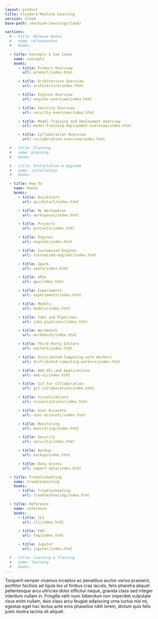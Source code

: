```yaml
---
layout: product
title: Cloudera Machine Learning
version: cloud
base-path: /machine-learning/cloud/

sections:
  # - title: Release Notes
  #   name: releasenotes
  #   books:

  - title: Concepts & Use Cases
    name: concepts
    books:
      - title: Product Overview
        url: product/index.html

      - title: Architecture Overview
        url: architecture/index.html

      - title: Engines Overview
        url: engines-overview/index.html

      - title: Security Overview
        url: security-overview/index.html

      - title: Model Training and Deployment Overview
        url: model-training-deployment-overview/index.html

      - title: Collaboration Overview
        url: collaboration-overview/index.html

  # - title: Planning
  #   name: planning
  #   books:

  # - title: Installation & Upgrade
  #   name: installation
  #   books:

  - title: How To
    name: howto
    books:
      - title: Quickstart
        url: quickstart/index.html

      - title: ML Workspaces
        url: workspaces/index.html

      - title: Projects
        url: projects/index.html

      - title: Engines
        url: engines/index.html

      - title: Customized Engines
        url: customized-engines/index.html

      - title: Spark
        url: spark/index.html

      - title: GPUs
        url: gpu/index.html

      - title: Experiments
        url: experiments/index.html

      - title: Models
        url: models/index.html

      - title: Jobs and Pipelines
        url: jobs-pipelines/index.html

      - title: Workbench
        url: workbench/index.html

      - title: Third-Party Editors
        url: editors/index.html

      - title: Distributed Computing with Workers
        url: distributed-computing-workers/index.html

      - title: Web UIs and Applications
        url: web-ui/index.html

      - title: Git for Collaboration
        url: git-collaboration/index.html

      - title: Visualizations
        url: visualizations/index.html

      - title: User Accounts
        url: user-accounts/index.html

      - title: Monitoring
        url: monitoring/index.html

      - title: Security
        url: security/index.html

      - title: Backup
        url: backup/index.html

      - title: Data Access
        url: import-data/index.html

  - title: Troubleshooting
    name: troubleshooting
    books:
      - title: Troubleshooting
        url: troubleshooting/index.html

  - title: Reference
    name: reference
    books:
      - title: CLI
        url: cli/index.html

      - title: FAQ
        url: faq/index.html

      - title: Jupyter
        url: jupyter/index.html

  # - title: Learning & Training
  #   name: learning
  #   books:
---
```


Torquent semper vivamus inceptos ac penatibus auctor varius praesent,
porttitor facilisis ad ligula leo ut finibus cras iaculis, felis
pharetra aliquet pellentesque arcu ultricies dolor efficitur neque,
gravida class sed integer interdum nullam in. Fringilla velit nunc
bibendum non imperdiet vulputate risus enim nullam, duis class arcu
feugiat adipiscing urna luctus nisl mi, egestas eget hac lectus ante
eros phasellus nibh lorem, dictum quis felis justo nostra lacinia sit
aliquet.
